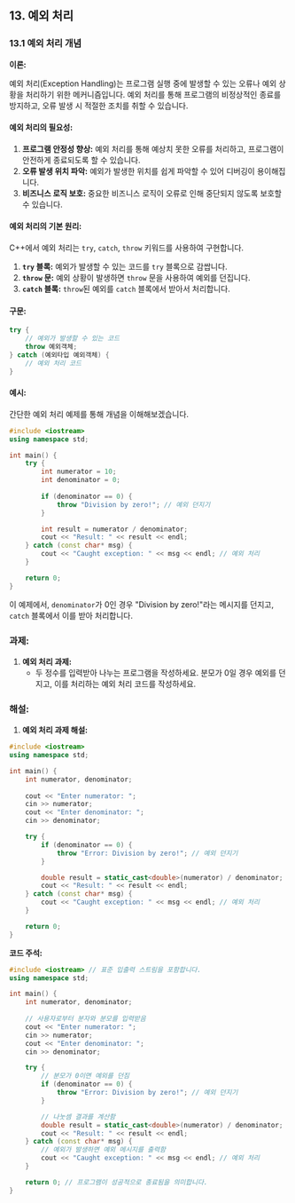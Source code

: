 ## 13. 예외 처리

### 13.1 예외 처리 개념

**이론:**

예외 처리(Exception Handling)는 프로그램 실행 중에 발생할 수 있는 오류나 예외 상황을 처리하기 위한 메커니즘입니다. 예외 처리를 통해 프로그램의 비정상적인 종료를 방지하고, 오류 발생 시 적절한 조치를 취할 수 있습니다.

#### **예외 처리의 필요성:**

1. **프로그램 안정성 향상:** 예외 처리를 통해 예상치 못한 오류를 처리하고, 프로그램이 안전하게 종료되도록 할 수 있습니다.
2. **오류 발생 위치 파악:** 예외가 발생한 위치를 쉽게 파악할 수 있어 디버깅이 용이해집니다.
3. **비즈니스 로직 보호:** 중요한 비즈니스 로직이 오류로 인해 중단되지 않도록 보호할 수 있습니다.

#### **예외 처리의 기본 원리:**

C++에서 예외 처리는 `try`, `catch`, `throw` 키워드를 사용하여 구현합니다.

1. **`try` 블록:** 예외가 발생할 수 있는 코드를 `try` 블록으로 감쌉니다.
2. **`throw` 문:** 예외 상황이 발생하면 `throw` 문을 사용하여 예외를 던집니다.
3. **`catch` 블록:** `throw`된 예외를 `catch` 블록에서 받아서 처리합니다.

#### **구문:**

```cpp
try {
    // 예외가 발생할 수 있는 코드
    throw 예외객체;
} catch (예외타입 예외객체) {
    // 예외 처리 코드
}
```

#### **예시:**

간단한 예외 처리 예제를 통해 개념을 이해해보겠습니다.

```cpp
#include <iostream>
using namespace std;

int main() {
    try {
        int numerator = 10;
        int denominator = 0;
        
        if (denominator == 0) {
            throw "Division by zero!"; // 예외 던지기
        }

        int result = numerator / denominator;
        cout << "Result: " << result << endl;
    } catch (const char* msg) {
        cout << "Caught exception: " << msg << endl; // 예외 처리
    }

    return 0;
}
```

이 예제에서, `denominator`가 0인 경우 "Division by zero!"라는 메시지를 던지고, `catch` 블록에서 이를 받아 처리합니다.

### 과제:

1. **예외 처리 과제:**
   - 두 정수를 입력받아 나누는 프로그램을 작성하세요. 분모가 0일 경우 예외를 던지고, 이를 처리하는 예외 처리 코드를 작성하세요.

### 해설:

1. **예외 처리 과제 해설:**

```cpp
#include <iostream>
using namespace std;

int main() {
    int numerator, denominator;
    
    cout << "Enter numerator: ";
    cin >> numerator;
    cout << "Enter denominator: ";
    cin >> denominator;

    try {
        if (denominator == 0) {
            throw "Error: Division by zero!"; // 예외 던지기
        }

        double result = static_cast<double>(numerator) / denominator;
        cout << "Result: " << result << endl;
    } catch (const char* msg) {
        cout << "Caught exception: " << msg << endl; // 예외 처리
    }

    return 0;
}
```

**코드 주석:**

```cpp
#include <iostream> // 표준 입출력 스트림을 포함합니다.
using namespace std;

int main() {
    int numerator, denominator;
    
    // 사용자로부터 분자와 분모를 입력받음
    cout << "Enter numerator: ";
    cin >> numerator;
    cout << "Enter denominator: ";
    cin >> denominator;

    try {
        // 분모가 0이면 예외를 던짐
        if (denominator == 0) {
            throw "Error: Division by zero!"; // 예외 던지기
        }

        // 나눗셈 결과를 계산함
        double result = static_cast<double>(numerator) / denominator;
        cout << "Result: " << result << endl;
    } catch (const char* msg) {
        // 예외가 발생하면 예외 메시지를 출력함
        cout << "Caught exception: " << msg << endl; // 예외 처리
    }

    return 0; // 프로그램이 성공적으로 종료됨을 의미합니다.
}
```

